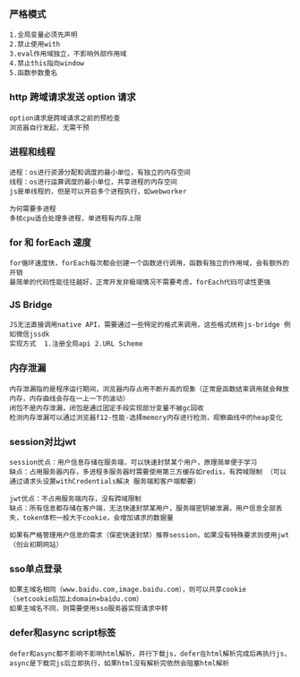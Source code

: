 ### 严格模式

```
1.全局变量必须先声明
2.禁止使用with
3.eval作用域独立，不影响外部作用域
4.禁止this指向window
5.函数参数重名

```

### http 跨域请求发送 option 请求

```
option请求是跨域请求之前的预检查
浏览器自行发起，无需干预
```

### 进程和线程

```
进程：os进行资源分配和调度的最小单位，有独立的内存空间
线程：os进行运算调度的最小单位，共享进程的内存空间
js是单线程的，但是可以开启多个进程执行，如webworker

为何需要多进程
多核cpu适合处理多进程，单进程有内存上限
```

### for 和 forEach 速度

```
for循环速度快，forEach每次都会创建一个函数进行调用，函数有独立的作用域，会有额外的开销
最简单的代码性能往往越好，正常开发非极端情况不需要考虑，forEach代码可读性更强
```

### JS Bridge

```
JS无法直接调用native API，需要通过一些特定的格式来调用，这些格式统称js-bridge 例如微信jssdk
实现方式  1.注册全局api 2.URL Scheme
```

### 内存泄漏

```
内存泄漏指的是程序运行期间，浏览器内存占用不断升高的现象（正常是函数结束调用就会释放内存，内存曲线会存在一上一下的波动）
闭包不是内存泄漏，闭包是通过固定手段实现部分变量不被gc回收
检测内存泄漏可以通过浏览器f12-性能-选择memory内存进行检测，观察曲线中的heap变化
```



### session对比jwt

```
session优点：用户信息存储在服务端，可以快速封禁某个用户，原理简单便于学习
缺点：占用服务器内存，多进程多服务器时需要使用第三方缓存如redis，有跨域限制 （可以通过请求头设置withCredentials解决 服务端和客户端都要）

jwt优点：不占用服务端内存，没有跨域限制
缺点：所有信息都存储在客户端，无法快速封禁某用户，服务端密钥被泄漏，用户信息全部丢失，token体积一般大于cookie，会增加请求的数据量

如果有严格管理用户信息的需求（保密快速封禁）推荐session，如果没有特殊要求则使用jwt（创业初期网站）
```



### sso单点登录

```
如果主域名相同（www.baidu.com,image.baidu.com），则可以共享cookie （setcookie后加上domain=baidu.com）
如果主域名不同，则需要使用sso服务器实现请求中转
```



### defer和async script标签

```
defer和async都不影响不影响html解析，并行下载js，defer在html解析完成后再执行js，async是下载完js后立即执行，如果html没有解析完依然会阻塞html解析
```

